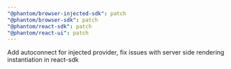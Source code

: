 ```yaml
---
"@phantom/browser-injected-sdk": patch
"@phantom/browser-sdk": patch
"@phantom/react-sdk": patch
"@phantom/react-ui": patch
---
```


Add autoconnect for injected provider, fix issues with server side rendering instantiation in react-sdk
